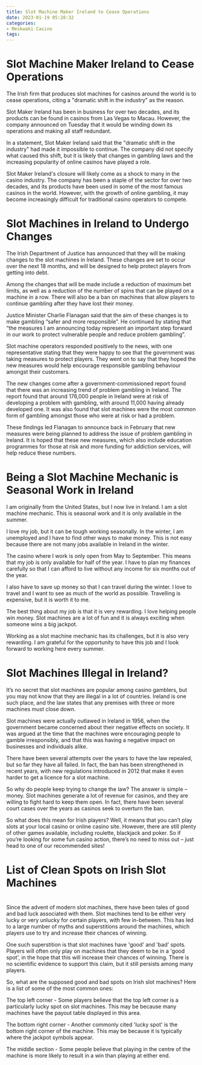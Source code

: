 ```yaml
---
title: Slot Machine Maker Ireland to Cease Operations
date: 2023-01-19 05:28:32
categories:
- Meskwaki Casino
tags:
---
```



#  Slot Machine Maker Ireland to Cease Operations

The Irish firm that produces slot machines for casinos around the world is to cease operations, citing a "dramatic shift in the industry" as the reason.

Slot Maker Ireland has been in business for over two decades, and its products can be found in casinos from Las Vegas to Macau. However, the company announced on Tuesday that it would be winding down its operations and making all staff redundant.

In a statement, Slot Maker Ireland said that the "dramatic shift in the industry" had made it impossible to continue. The company did not specify what caused this shift, but it is likely that changes in gambling laws and the increasing popularity of online casinos have played a role.

Slot Maker Ireland's closure will likely come as a shock to many in the casino industry. The company has been a staple of the sector for over two decades, and its products have been used in some of the most famous casinos in the world. However, with the growth of online gambling, it may become increasingly difficult for traditional casino operators to compete.

#  Slot Machines in Ireland to Undergo Changes

The Irish Department of Justice has announced that they will be making changes to the slot machines in Ireland. These changes are set to occur over the next 18 months, and will be designed to help protect players from getting into debt.

Among the changes that will be made include a reduction of maximum bet limits, as well as a reduction of the number of spins that can be played on a machine in a row. There will also be a ban on machines that allow players to continue gambling after they have lost their money.

Justice Minister Charlie Flanagan said that the aim of these changes is to make gambling “safer and more responsible”. He continued by stating that “the measures I am announcing today represent an important step forward in our work to protect vulnerable people and reduce problem gambling”.

Slot machine operators responded positively to the news, with one representative stating that they were happy to see that the government was taking measures to protect players. They went on to say that they hoped the new measures would help encourage responsible gambling behaviour amongst their customers.

The new changes come after a government-commissioned report found that there was an increasing trend of problem gambling in Ireland. The report found that around 176,000 people in Ireland were at risk of developing a problem with gambling, with around 11,000 having already developed one. It was also found that slot machines were the most common form of gambling amongst those who were at risk or had a problem.

These findings led Flanagan to announce back in February that new measures were being planned to address the issue of problem gambling in Ireland. It is hoped that these new measures, which also include education programmes for those at risk and more funding for addiction services, will help reduce these numbers.

#  Being a Slot Machine Mechanic is Seasonal Work in Ireland

I am originally from the United States, but I now live in Ireland. I am a slot machine mechanic. This is seasonal work and it is only available in the summer.

I love my job, but it can be tough working seasonally. In the winter, I am unemployed and I have to find other ways to make money. This is not easy because there are not many jobs available in Ireland in the winter.

The casino where I work is only open from May to September. This means that my job is only available for half of the year. I have to plan my finances carefully so that I can afford to live without any income for six months out of the year.

I also have to save up money so that I can travel during the winter. I love to travel and I want to see as much of the world as possible. Travelling is expensive, but it is worth it to me.

The best thing about my job is that it is very rewarding. I love helping people win money. Slot machines are a lot of fun and it is always exciting when someone wins a big jackpot.

Working as a slot machine mechanic has its challenges, but it is also very rewarding. I am grateful for the opportunity to have this job and I look forward to working here every summer.

#  Slot Machines Illegal in Ireland?

It’s no secret that slot machines are popular among casino gamblers, but you may not know that they are illegal in a lot of countries. Ireland is one such place, and the law states that any premises with three or more machines must close down.

Slot machines were actually outlawed in Ireland in 1956, when the government became concerned about their negative effects on society. It was argued at the time that the machines were encouraging people to gamble irresponsibly, and that this was having a negative impact on businesses and individuals alike.

There have been several attempts over the years to have the law repealed, but so far they have all failed. In fact, the ban has been strengthened in recent years, with new regulations introduced in 2012 that make it even harder to get a licence for a slot machine.

So why do people keep trying to change the law? The answer is simple – money. Slot machines generate a lot of revenue for casinos, and they are willing to fight hard to keep them open. In fact, there have been several court cases over the years as casinos seek to overturn the ban.

So what does this mean for Irish players? Well, it means that you can’t play slots at your local casino or online casino site. However, there are still plenty of other games available, including roulette, blackjack and poker. So if you’re looking for some fun casino action, there’s no need to miss out – just head to one of our recommended sites!

#  List of Clean Spots on Irish Slot Machines

#

Since the advent of modern slot machines, there have been tales of good and bad luck associated with them. Slot machines tend to be either very lucky or very unlucky for certain players, with few in-between. This has led to a large number of myths and superstitions around the machines, which players use to try and increase their chances of winning.

One such superstition is that slot machines have 'good' and 'bad' spots. Players will often only play on machines that they deem to be in a 'good spot', in the hope that this will increase their chances of winning. There is no scientific evidence to support this claim, but it still persists among many players.

So, what are the supposed good and bad spots on Irish slot machines? Here is a list of some of the most common ones:

The top left corner - Some players believe that the top left corner is a particularly lucky spot on slot machines. This may be because many machines have the payout table displayed in this area.

The bottom right corner - Another commonly cited 'lucky spot' is the bottom right corner of the machine. This may be because it is typically where the jackpot symbols appear.

The middle section - Some people believe that playing in the centre of the machine is more likely to result in a win than playing at either end.